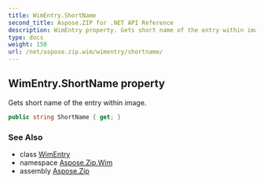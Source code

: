 ```yaml
---
title: WimEntry.ShortName
second_title: Aspose.ZIP for .NET API Reference
description: WimEntry property. Gets short name of the entry within image
type: docs
weight: 150
url: /net/aspose.zip.wim/wimentry/shortname/
---
```

## WimEntry.ShortName property

Gets short name of the entry within image.

```csharp
public string ShortName { get; }
```

### See Also

* class [WimEntry](../)
* namespace [Aspose.Zip.Wim](../../wimentry/)
* assembly [Aspose.Zip](../../../)


